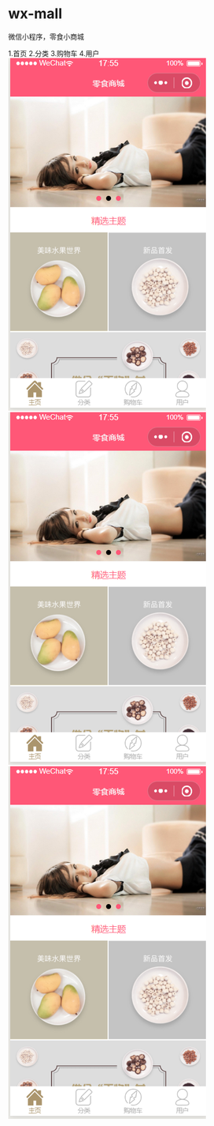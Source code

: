 # wx-mall


微信小程序，零食小商城

1.首页
2.分类
3.购物车
4.用户
![image](https://github.com/jacklove669/wx-mallApp/blob/master/images/QQ%E6%88%AA%E5%9B%BE20191202175557.png)
![image](https://github.com/jacklove669/wx-mallApp/blob/master/images/QQ%E6%88%AA%E5%9B%BE20191202175557.png)
![image](https://github.com/jacklove669/wx-mallApp/blob/master/images/QQ%E6%88%AA%E5%9B%BE20191202175557.png)
